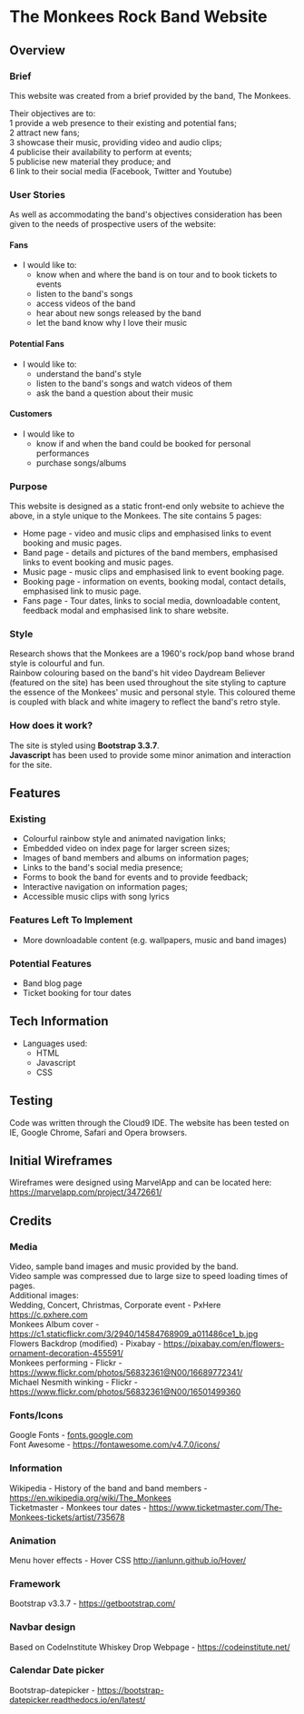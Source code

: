 # The Monkees Rock Band Website

## Overview

### Brief
This website was created from a brief provided by the band, The Monkees.

Their objectives are to:<br>
1 provide a web presence to their existing and potential fans;<br>
2 attract new fans;<br>
3 showcase their music, providing video and audio clips;<br>
4 publicise their availability to perform at events;<br>
5 publicise new material they produce; and<br>
6 link to their social media (Facebook, Twitter and Youtube)

### User Stories
As well as accommodating the band's objectives consideration has been given to the needs of prospective users of the website:

#### Fans
- I would like to:
    - know when and where the band is on tour and to book tickets to events<br>
    - listen to the band's songs<br>
    - access videos of the band<br>
    - hear about new songs released by the band<br>
    - let the band know why I love their music<br>

#### Potential Fans
- I would like to:
    - understand the band's style<br>
    - listen to the band's songs and watch videos of them<br>
    - ask the band a question about their music<br>

#### Customers
- I would like to 
    - know if and when the band could be booked for personal performances<br>
    - purchase songs/albums

### Purpose
This website is designed as a static front-end only website to achieve the above, in a style unique to the Monkees. The site contains 5 pages:<br>

- Home page - video and music clips and emphasised links to event booking and music pages.
- Band page - details and pictures of the band members, emphasised links to event booking and music pages.
- Music page - music clips and emphasised link to event booking page.
- Booking page - information on events, booking modal, contact details, emphasised link to music page.
- Fans page - Tour dates, links to social media, downloadable content, feedback modal and emphasised link to share website.

### Style
Research shows that the Monkees are a 1960's rock/pop band whose brand style is colourful and fun.<br>
Rainbow colouring based on the band's hit video Daydream Believer (featured on the site) has been used throughout the site styling to capture the essence of the Monkees' music and personal style.
This coloured theme is coupled with black and white imagery to reflect the band's retro style.

### How does it work?
The site is styled using **Bootstrap 3.3.7**.<br>
**Javascript** has been used to provide some minor animation and interaction for the site.

## Features

### Existing 
- Colourful rainbow style and animated navigation links;
- Embedded video on index page for larger screen sizes;
- Images of band members and albums on information pages;
- Links to the band's social media presence;
- Forms to book the band for events and to provide feedback;
- Interactive navigation on information pages;
- Accessible music clips with song lyrics

### Features Left To Implement
- More downloadable content (e.g. wallpapers, music and band images)

### Potential Features
- Band blog page
- Ticket booking for tour dates

## Tech Information
- Languages used:
    - HTML
    - Javascript
    - CSS

## Testing
Code was written through the Cloud9 IDE.
The website has been tested on IE, Google Chrome, Safari and Opera browsers.

## Initial Wireframes
Wireframes were designed using MarvelApp and can be located here:
https://marvelapp.com/project/3472661/

## Credits

### Media
Video, sample band images and music provided by the band.<br>
Video sample was compressed due to large size to speed loading times of pages.<br>
Additional images:<br>
Wedding, Concert, Christmas, Corporate event - PxHere https://c.pxhere.com<br>
Monkees Album cover - https://c1.staticflickr.com/3/2940/14584768909_a011486ce1_b.jpg<br>
Flowers Backdrop (modified) - Pixabay - https://pixabay.com/en/flowers-ornament-decoration-455591/<br>
Monkees performing - Flickr - https://www.flickr.com/photos/56832361@N00/16689772341/<br>
Michael Nesmith winking - Flickr - https://www.flickr.com/photos/56832361@N00/16501499360<br>

### Fonts/Icons
Google Fonts - [fonts.google.com](fonts.google.com)<br>
Font Awesome - https://fontawesome.com/v4.7.0/icons/<br>

### Information
Wikipedia - History of the band and band members - https://en.wikipedia.org/wiki/The_Monkees<br>
Ticketmaster - Monkees tour dates - https://www.ticketmaster.com/The-Monkees-tickets/artist/735678<br>

### Animation
Menu hover effects - Hover CSS http://ianlunn.github.io/Hover/<br>

### Framework
Bootstrap v3.3.7 - https://getbootstrap.com/<br>

### Navbar design
Based on CodeInstitute Whiskey Drop Webpage - https://codeinstitute.net/<br>

### Calendar Date picker
Bootstrap-datepicker - https://bootstrap-datepicker.readthedocs.io/en/latest/ <br>



